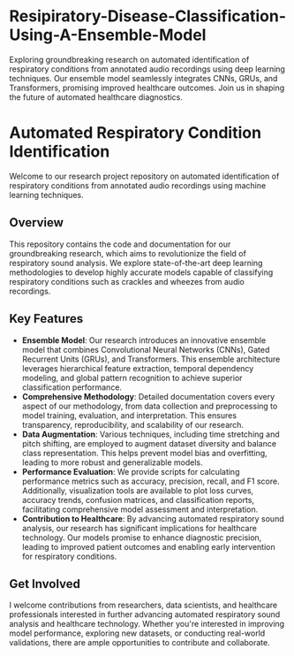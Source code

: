 # Resipiratory-Disease-Classification-Using-A-Ensemble-Model
Exploring groundbreaking research on automated identification of respiratory conditions from annotated audio recordings using deep learning techniques. Our ensemble model seamlessly integrates CNNs, GRUs, and Transformers, promising improved healthcare outcomes. Join us in shaping the future of automated healthcare diagnostics.
# Automated Respiratory Condition Identification

Welcome to our research project repository on automated identification of respiratory conditions from annotated audio recordings using machine learning techniques.

## Overview

This repository contains the code and documentation for our groundbreaking research, which aims to revolutionize the field of respiratory sound analysis. We explore state-of-the-art deep learning methodologies to develop highly accurate models capable of classifying respiratory conditions such as crackles and wheezes from audio recordings.

## Key Features

- **Ensemble Model**: Our research introduces an innovative ensemble model that combines Convolutional Neural Networks (CNNs), Gated Recurrent Units (GRUs), and Transformers. This ensemble architecture leverages hierarchical feature extraction, temporal dependency modeling, and global pattern recognition to achieve superior classification performance.
- **Comprehensive Methodology**: Detailed documentation covers every aspect of our methodology, from data collection and preprocessing to model training, evaluation, and interpretation. This ensures transparency, reproducibility, and scalability of our research.
- **Data Augmentation**: Various techniques, including time stretching and pitch shifting, are employed to augment dataset diversity and balance class representation. This helps prevent model bias and overfitting, leading to more robust and generalizable models.
- **Performance Evaluation**: We provide scripts for calculating performance metrics such as accuracy, precision, recall, and F1 score. Additionally, visualization tools are available to plot loss curves, accuracy trends, confusion matrices, and classification reports, facilitating comprehensive model assessment and interpretation.
- **Contribution to Healthcare**: By advancing automated respiratory sound analysis, our research has significant implications for healthcare technology. Our models promise to enhance diagnostic precision, leading to improved patient outcomes and enabling early intervention for respiratory conditions.

## Get Involved

 I welcome contributions from researchers, data scientists, and healthcare professionals interested in further advancing automated respiratory sound analysis and healthcare technology. Whether you're interested in improving model performance, exploring new datasets, or conducting real-world validations, there are ample opportunities to contribute and collaborate.


